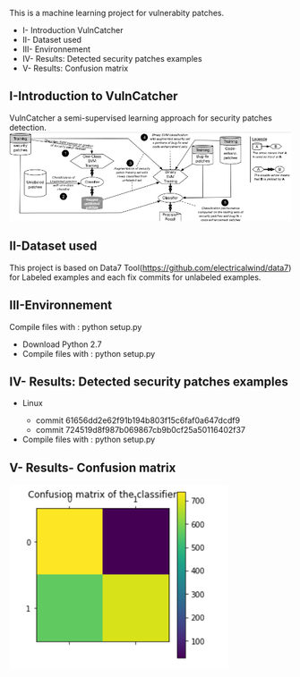 
This is a machine learning project for vulnerabity patches.


* I- Introduction VulnCatcher
* II- Dataset used
* III- Environnement
* IV- Results: Detected security patches examples
* V- Results: Confusion matrix

## I-Introduction to VulnCatcher
VulnCatcher a semi-supervised learning approach for security patches detection.
![picture](image.png)

## II-Dataset used
This project is based on Data7 Tool(https://github.com/electricalwind/data7) for Labeled examples and each fix commits for unlabeled examples.

## III-Environnement

Compile files with : python setup.py

<ul> <li> Download Python 2.7</li> <li> Compile files with : python setup.py </li> </ul> 

## IV- Results: Detected security patches examples
<ul> 
 <li> Linux</li> 
  <ul> 
  <li> commit 61656dd2e62f91b194b803f15c6faf0a647dcdf9</li> 
     <li> commit 724519d8f987b069867cb9b0cf25a50116402f37</li> 
  </ul>
  <li> Compile files with : python setup.py </li> 
</ul> 

## V- Results- Confusion matrix
![picture](results/confusion.png)

